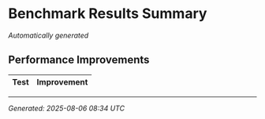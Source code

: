 # Benchmark Results Summary

*Automatically generated*

## Performance Improvements

| Test | Improvement |
|------|-------------|

---
*Generated: 2025-08-06 08:34 UTC*
